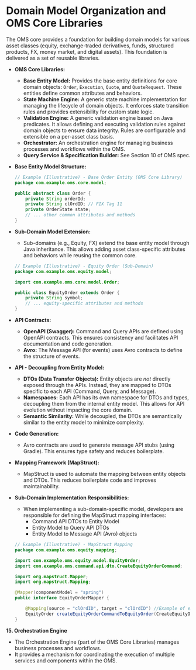 # Domain Model Organization and OMS Core Libraries

The OMS core provides a foundation for building domain models for various asset classes (equity, exchange-traded derivatives, funds, structured products, FX, money market, and digital assets). This foundation is delivered as a set of reusable libraries.

*   **OMS Core Libraries:**

    *   **Base Entity Model:** Provides the base entity definitions for core domain objects: `Order`, `Execution`, `Quote`, and `QuoteRequest`. These entities define common attributes and behaviors.
    *   **State Machine Engine:** A generic state machine implementation for managing the lifecycle of domain objects.  It enforces state transition rules and provides extensibility for custom state logic.
    *   **Validation Engine:** A generic validation engine based on Java predicates. It allows defining and executing validation rules against domain objects to ensure data integrity. Rules are configurable and extensible on a per-asset class basis.
    *   **Orchestrator:** An orchestration engine for managing business processes and workflows within the OMS.
    *   **Query Service & Specification Builder:**  See Section 10 of OMS spec.

*   **Base Entity Model Structure:**

    ```java
    // Example (Illustrative) - Base Order Entity (OMS Core Library)
    package com.example.oms.core.model;

    public abstract class Order {
        private String orderId;
        private String clOrdID; // FIX Tag 11
        private OrderState state;
        // ... other common attributes and methods
    }

    ```

*   **Sub-Domain Model Extension:**

    *   Sub-domains (e.g., Equity, FX) extend the base entity model through Java inheritance.  This allows adding asset class-specific attributes and behaviors while reusing the common core.

    ```java
    // Example (Illustrative) - Equity Order (Sub-Domain)
    package com.example.oms.equity.model;

    import com.example.oms.core.model.Order;

    public class EquityOrder extends Order {
        private String symbol;
        // ... equity-specific attributes and methods
    }
    ```

*   **API Contracts:**

    *   **OpenAPI (Swagger):** Command and Query APIs are defined using OpenAPI contracts.  This ensures consistency and facilitates API documentation and code generation.
    *   **Avro:** The Message API (for events) uses Avro contracts to define the structure of events.

*   **API - Decoupling from Entity Model:**

    *   **DTOs (Data Transfer Objects):** Entity objects are *not* directly exposed through the APIs. Instead, they are mapped to DTOs specific to each API (Command, Query, and Message).
    *   **Namespaces:** Each API has its own namespace for DTOs and types, decoupling them from the internal entity model. This allows for API evolution without impacting the core domain.
    *   **Semantic Similarity:** While decoupled, the DTOs are semantically similar to the entity model to minimize complexity.

*   **Code Generation:**

    *   Avro contracts are used to generate message API stubs (using Gradle). This ensures type safety and reduces boilerplate.

*   **Mapping Framework (MapStruct):**

    *   MapStruct is used to automate the mapping between entity objects and DTOs. This reduces boilerplate code and improves maintainability.

*   **Sub-Domain Implementation Responsibilities:**

    *   When implementing a sub-domain-specific model, developers are responsible for defining the MapStruct mapping interfaces:
        *   Command API DTOs to Entity Model
        *   Entity Model to Query API DTOs
        *   Entity Model to Message API (Avro) objects

    ```java
    // Example (Illustrative) - MapStruct Mapping
    package com.example.oms.equity.mapping;

    import com.example.oms.equity.model.EquityOrder;
    import com.example.oms.command.api.dto.CreateEquityOrderCommand;

    import org.mapstruct.Mapper;
    import org.mapstruct.Mapping;

    @Mapper(componentModel = "spring")
    public interface EquityOrderMapper {

        @Mapping(source = "clOrdID", target = "clOrdID") //Example of explicit mapping, others can be implicit
        EquityOrder createEquityOrderCommandToEquityOrder(CreateEquityOrderCommand command);
    }
    ```

**15. Orchestration Engine**

*   The Orchestration Engine (part of the OMS Core Libraries) manages business processes and workflows.
*   It provides a mechanism for coordinating the execution of multiple services and components within the OMS.
